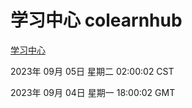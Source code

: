 # 学习中心 colearnhub
[学习中心](http://219.139.197.2:56308/colearnhub/)

2023年 09月 05日 星期二 02:00:02 CST

2023年 09月 04日 星期一 18:00:02 GMT
